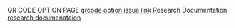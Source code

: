 QR CODE OPTION PAGE [qrcode option issue link](https://github.com/zuri-training/Qr_gen-Team_54-Repo/issues/3)
Research Documentation [research documenataion](https://github.com/zuri-training/Qr_gen-Team_54-Repo/issues/71)
